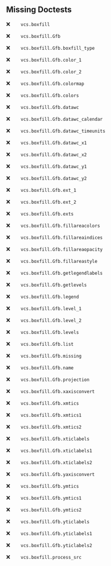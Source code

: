 Missing Doctests
----------------
:x:```    vcs.boxfill```

:x:```    vcs.boxfill.Gfb```

:x:```    vcs.boxfill.Gfb.boxfill_type```

:x:```    vcs.boxfill.Gfb.color_1```

:x:```    vcs.boxfill.Gfb.color_2```

:x:```    vcs.boxfill.Gfb.colormap```

:x:```    vcs.boxfill.Gfb.colors```

:x:```    vcs.boxfill.Gfb.datawc```

:x:```    vcs.boxfill.Gfb.datawc_calendar```

:x:```    vcs.boxfill.Gfb.datawc_timeunits```

:x:```    vcs.boxfill.Gfb.datawc_x1```

:x:```    vcs.boxfill.Gfb.datawc_x2```

:x:```    vcs.boxfill.Gfb.datawc_y1```

:x:```    vcs.boxfill.Gfb.datawc_y2```

:x:```    vcs.boxfill.Gfb.ext_1```

:x:```    vcs.boxfill.Gfb.ext_2```

:x:```    vcs.boxfill.Gfb.exts```

:x:```    vcs.boxfill.Gfb.fillareacolors```

:x:```    vcs.boxfill.Gfb.fillareaindices```

:x:```    vcs.boxfill.Gfb.fillareaopacity```

:x:```    vcs.boxfill.Gfb.fillareastyle```

:x:```    vcs.boxfill.Gfb.getlegendlabels```

:x:```    vcs.boxfill.Gfb.getlevels```

:x:```    vcs.boxfill.Gfb.legend```

:x:```    vcs.boxfill.Gfb.level_1```

:x:```    vcs.boxfill.Gfb.level_2```

:x:```    vcs.boxfill.Gfb.levels```

:x:```    vcs.boxfill.Gfb.list```

:x:```    vcs.boxfill.Gfb.missing```

:x:```    vcs.boxfill.Gfb.name```

:x:```    vcs.boxfill.Gfb.projection```

:x:```    vcs.boxfill.Gfb.xaxisconvert```

:x:```    vcs.boxfill.Gfb.xmtics```

:x:```    vcs.boxfill.Gfb.xmtics1```

:x:```    vcs.boxfill.Gfb.xmtics2```

:x:```    vcs.boxfill.Gfb.xticlabels```

:x:```    vcs.boxfill.Gfb.xticlabels1```

:x:```    vcs.boxfill.Gfb.xticlabels2```

:x:```    vcs.boxfill.Gfb.yaxisconvert```

:x:```    vcs.boxfill.Gfb.ymtics```

:x:```    vcs.boxfill.Gfb.ymtics1```

:x:```    vcs.boxfill.Gfb.ymtics2```

:x:```    vcs.boxfill.Gfb.yticlabels```

:x:```    vcs.boxfill.Gfb.yticlabels1```

:x:```    vcs.boxfill.Gfb.yticlabels2```

:x:```    vcs.boxfill.process_src```

